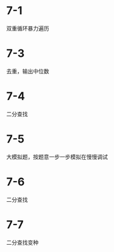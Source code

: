 # 7-1

双重循环暴力遍历

# 7-3

去重，输出中位数

# 7-4

二分查找

# 7-5

大模拟题，按题意一步一步模拟在慢慢调试

# 7-6

二分查找

# 7-7

二分查找变种

